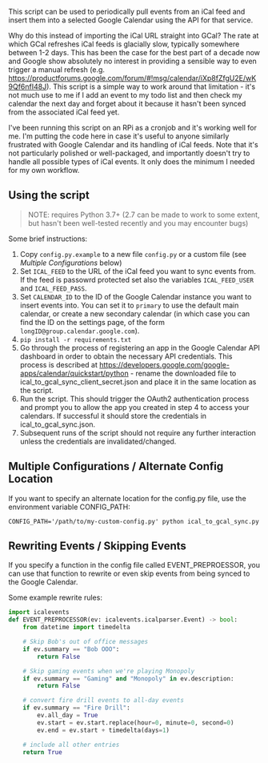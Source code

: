This script can be used to periodically pull events from an iCal feed and insert them into a selected Google Calendar using the API for that service. 

Why do this instead of importing the iCal URL straight into GCal? The rate at which GCal refreshes iCal feeds is glacially slow, typically somewhere between 1-2 days. This has been the case for the best part of a decade now and Google show absolutely no interest in providing a sensible way to even trigger a manual refresh (e.g. https://productforums.google.com/forum/#!msg/calendar/iXp8fZfgU2E/wK9Qf6nfI48J). This script is a simple way to work around that limitation - it's not much use to me if I add an event to my todo list and then check my calendar the next day and forget about it because it hasn't been synced from the associated iCal feed yet. 

I've been running this script on an RPi as a cronjob and it's working well for me. I'm putting the code here in case it's useful to anyone similarly frustrated with Google Calendar and its handling of iCal feeds. Note that it's not particularly polished or well-packaged, and importantly doesn't try to handle all possible types of iCal events. It only does the minimum I needed for my own workflow. 

## Using the script

> NOTE: requires Python 3.7+ (2.7 can be made to work to some extent, but hasn't been well-tested recently and you may encounter bugs)

Some brief instructions:
1. Copy `config.py.example` to a new file `config.py` or a custom file (see *Multiple Configurations* below)
2. Set `ICAL_FEED` to the URL of the iCal feed you want to sync events from. If the feed is passowrd protected set also the variables `ICAL_FEED_USER` and `ICAL_FEED_PASS`.
3. Set `CALENDAR_ID` to the ID of the Google Calendar instance you want to insert events into. You can set it to `primary` to use the default main calendar, or create a new secondary calendar (in which case you can find the ID on the settings page, of the form `longID@group.calendar.google.com`).
4. `pip install -r requirements.txt`
5. Go through the process of registering an app in the Google Calendar API dashboard in order to obtain the necessary API credentials. This process is described at https://developers.google.com/google-apps/calendar/quickstart/python - rename the downloaded file to ical_to_gcal_sync_client_secret.json and place it in the same location as the script. 
6. Run the script. This should trigger the OAuth2 authentication process and prompt you to allow the app you created in step 4 to access your calendars. If successful it should store the credentials in ical_to_gcal_sync.json.
7. Subsequent runs of the script should not require any further interaction unless the credentials are invalidated/changed.

## Multiple Configurations / Alternate Config Location

If you want to specify an alternate location for the config.py file, use the environment variable CONFIG_PATH:

```
CONFIG_PATH='/path/to/my-custom-config.py' python ical_to_gcal_sync.py
```

## Rewriting Events / Skipping Events

If you specify a function in the config file called EVENT_PREPROESSOR, you can use that
function to rewrite or even skip events from being synced to the Google Calendar.

Some example rewrite rules:

``` python
import icalevents
def EVENT_PREPROCESSOR(ev: icalevents.icalparser.Event) -> bool:
    from datetime import timedelta

    # Skip Bob's out of office messages
    if ev.summary == "Bob OOO":
        return False

    # Skip gaming events when we're playing Monopoly
    if ev.summary == "Gaming" and "Monopoly" in ev.description:
        return False

    # convert fire drill events to all-day events
    if ev.summary == "Fire Drill":
        ev.all_day = True
        ev.start = ev.start.replace(hour=0, minute=0, second=0)
        ev.end = ev.start + timedelta(days=1)

    # include all other entries
    return True
```
